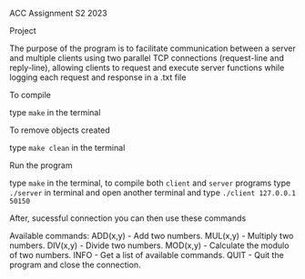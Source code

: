 ACC Assignment S2 2023

Project

The purpose of the program is to facilitate communication between a server and multiple clients using two parallel TCP connections (request-line and reply-line), allowing clients to request and execute server functions while logging each request and response in a .txt file 

To compile

type `make` in the terminal

To remove objects created

type `make clean` in the terminal

Run the program

type `make` in the terminal, to compile both `client` and `server` programs
type `./server` in terminal and open another terminal and type `./client 127.0.0.1 50150 `

After, sucessful connection you can then use these commands

Available commands:
  ADD(x,y) - Add two numbers.
  MUL(x,y) - Multiply two numbers.
  DIV(x,y) - Divide two numbers.
  MOD(x,y) - Calculate the modulo of two numbers.
  INFO     - Get a list of available commands.
  QUIT     - Quit the program and close the connection.
